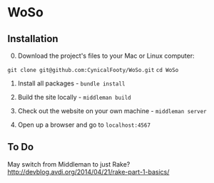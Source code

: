# WoSo

## Installation

0. Download the project's files to your Mac or Linux computer:

`git clone git@github.com:CynicalFooty/WoSo.git`
`cd WoSo`

1. Install all packages - `bundle install`

2. Build the site locally - `middleman build`

3. Check out the website on your own machine - `middleman server`

4. Open up a browser and go to `localhost:4567`

## To Do

May switch from Middleman to just Rake? http://devblog.avdi.org/2014/04/21/rake-part-1-basics/
